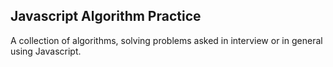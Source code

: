 ## Javascript Algorithm Practice

A collection of algorithms, solving problems asked in interview or in general using Javascript.